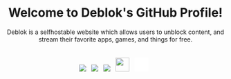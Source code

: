 
<p align="center">
  <center>
<h1 align="center">Welcome to Deblok's GitHub Profile!</h2>
    <p align="center">
Deblok is a selfhostable website which allows users to unblock content, and stream their favorite apps, games, and things for free.<br>
      <br><br>
      <a href="https://discord.gg/surfskip"><img src="https://cdn.simpleicons.org/discord" height="32"></a>&nbsp;&nbsp;
      <a href="https://github.com/Deblok-Workshop"><img src="https://cdn.simpleicons.org/github/white/white" height="32"></a>&nbsp;&nbsp;
      <a href="https://twitter.com/deblok_me"><img src="https://cdn.simpleicons.org/x/white/white" height="32"></a>&nbsp;&nbsp;
      <a href="mailto:workshop@deblok.me"><img height="32" width="32" src="https://cdn.simpleicons.org/gmail" /></a>&nbsp;&nbsp;
      <a href="https://deblok.me"><img height="32" width="32" src="https://raw.githubusercontent.com/Deblok-Workshop/.github/main/website.svg" /></a>&nbsp;&nbsp;
      </p>
   
  </center>
</p>
